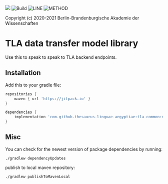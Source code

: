 [![](https://jitpack.io/v/thesaurus-linguae-aegyptiae/tla-common.svg)](https://jitpack.io/#thesaurus-linguae-aegyptiae/tla-common)
![Build](https://github.com/thesaurus-linguae-aegyptiae/tla-common/workflows/build/badge.svg)
![LINE](https://img.shields.io/badge/line--coverage-90.07%25-brightgreen.svg)
![METHOD](https://img.shields.io/badge/method--coverage-83.90%25-brightgreen.svg)

Copyright (c) 2020-2021 Berlin-Brandenburgische Akademie der Wissenschaften

# TLA data transfer model library

Use this to speak to speak to TLA backend endpoints.

## Installation

Add this to your gradle file:

```groovy
repositories {
    maven { url 'https://jitpack.io' }
}

dependencies {
    implementation 'com.github.thesaurus-linguae-aegyptiae:tla-common:master-SNAPSHOT'
}
```

## Misc

You can check for the newest version of package dependencies by running:

    ./gradlew dependencyUpdates


publish to local maven repository:

    ./gradlew publishToMavenLocal
